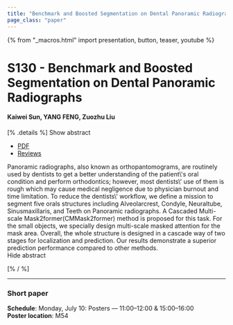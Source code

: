 ```yaml
---
title: "Benchmark and Boosted Segmentation on Dental Panoramic Radiographs"
page_class: "paper"
---
```


{% from "_macros.html" import presentation, button, teaser, youtube %}

# S130 - Benchmark and Boosted Segmentation on Dental Panoramic Radiographs

#### Kaiwei Sun, YANG FENG, Zuozhu Liu


[% .details %]
<a class="toggle_visibility" data-selector=".abstract" data-level="3">Show abstract</a>
- <a href="https://openreview.net/pdf?id=7_jig8Y3pt">PDF</a>
- <a href="https://openreview.net/forum?id=7_jig8Y3pt">Reviews</a>

<p>
    <span class="abstract">
        Panoramic radiographs, also known as orthopantomograms, are routinely used by dentists to get a better understanding of the patient\'s oral condition and perform orthodontics; however, most dentists\' use of them is rough which may cause medical negligence due to physician burnout and time limitation. To reduce the dentists\' workflow, we define a mission to segment five orals structures including Alveolarcrest, Condyle, Neuraltube, Sinusmaxillaris, and Teeth on Panoramic radiographs. A Cascaded Multi-scale Mask2former(CMMask2former) method is proposed for this task. For the small objects, we specially design multi-scale masked attention for the mask area. Overall, the whole structure is designed in a cascade way of two stages for localization and prediction. Our results demonstrate a superior prediction performance compared to other methods.
        <br>
        <span class="actions"><a class="toggle_visibility" data-level="2">Hide abstract</a></span>
    </span>
</p>
[% / %]

---


### Short paper

**Schedule**: Monday, July 10: Posters — 11:00–12:00 & 15:00–16:00<br>
**Poster location**: M54

